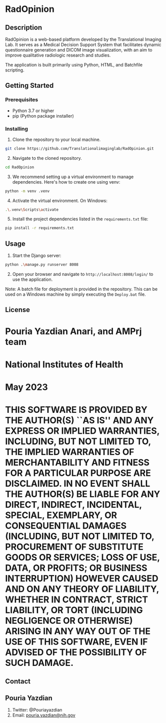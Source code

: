 # RadOpinion

## Description
RadOpinion is a web-based platform developed by the Translational Imaging Lab. It serves as a Medical Decision Support System that facilitates dynamic questionnaire generation and DICOM image visualization, with an aim to improve qualitative radiologic research and studies.

The application is built primarily using Python, HTML, and Batchfile scripting.

## Getting Started

### Prerequisites

- Python 3.7 or higher
- pip (Python package installer)

### Installing

1. Clone the repository to your local machine.
```bash
git clone https://github.com/Translationalimaginglab/RadOpinion.git
```
2. Navigate to the cloned repository.
```bash
cd RadOpinion
```
3. We recommend setting up a virtual environment to manage dependencies. Here's how to create one using venv:
```bash
python -m venv .venv
```
4. Activate the virtual environment. On Windows:
```bash
.\.venv\Scripts\activate
```
5. Install the project dependencies listed in the `requirements.txt` file:
```bash
pip install -r requirements.txt
```
## Usage

1. Start the Django server:
```bash
python .\manage.py runserver 8008
```
2. Open your browser and navigate to `http://localhost:8008/login/` to use the application.

Note: A batch file for deployment is provided in the repository. This can be used on a Windows machine by simply executing the `Deploy.bat` file.

## License

# Pouria Yazdian Anari, and AMPrj team
# National Institutes of Health
# May 2023
# THIS SOFTWARE IS PROVIDED BY THE AUTHOR(S) ``AS IS'' AND ANY EXPRESS OR IMPLIED WARRANTIES, INCLUDING, BUT NOT LIMITED TO, THE IMPLIED WARRANTIES OF MERCHANTABILITY AND FITNESS FOR A PARTICULAR PURPOSE ARE DISCLAIMED. IN NO EVENT SHALL THE AUTHOR(S) BE LIABLE FOR ANY DIRECT, INDIRECT, INCIDENTAL, SPECIAL, EXEMPLARY, OR CONSEQUENTIAL DAMAGES (INCLUDING, BUT NOT LIMITED TO, PROCUREMENT OF SUBSTITUTE GOODS OR SERVICES; LOSS OF USE, DATA, OR PROFITS; OR BUSINESS INTERRUPTION) HOWEVER CAUSED AND ON ANY THEORY OF LIABILITY, WHETHER IN CONTRACT, STRICT LIABILITY, OR TORT (INCLUDING NEGLIGENCE OR OTHERWISE) ARISING IN ANY WAY OUT OF THE USE OF THIS SOFTWARE, EVEN IF ADVISED OF THE POSSIBILITY OF SUCH DAMAGE.

## Contact
## Pouria Yazdian 
1. Twitter: @Pouriayazdian
2. Email: pouria.yazdian@nih.gov
